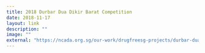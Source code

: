 ```yaml
---
title: 2018 Durbar Dua Dikir Barat Competition
date: 2018-11-17
layout: link
description: ""
image: ""
external: "https://ncada.org.sg/our-work/drugfreesg-projects/durbar-dua-dikir/ "
---
```


